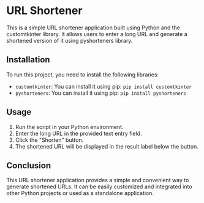 # URL Shortener

This is a simple URL shortener application built using Python and the customtkinter library. It allows users to enter a long URL and generate a shortened version of it using pyshorteners library.

## Installation

To run this project, you need to install the following libraries:
- `customtkinter`: You can install it using pip: `pip install customtkinter`
- `pyshorteners`: You can install it using pip: `pip install pyshorteners`

## Usage

1. Run the script in your Python environment.
2. Enter the long URL in the provided text entry field.
3. Click the "Shorten" button.
4. The shortened URL will be displayed in the result label below the button.

## Conclusion

This URL shortener application provides a simple and convenient way to generate shortened URLs. It can be easily customized and integrated into other Python projects or used as a standalone application.
